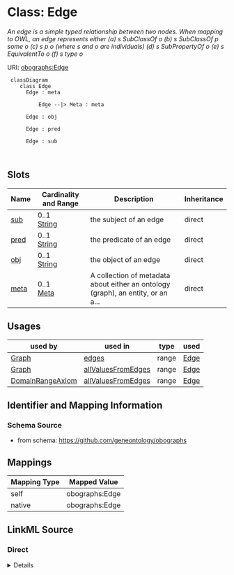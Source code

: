 # Class: Edge


_An edge is a simple typed relationship between two nodes. When mapping to OWL, an edge represents either (a) s SubClassOf o (b) s SubClassOf p some o (c) s p o (where s and o are individuals) (d) s SubPropertyOf o (e) s EquivalentTo o (f) s type o_





URI: [obographs:Edge](https://github.com/geneontology/obographs/Edge)



```{mermaid}
 classDiagram
    class Edge
      Edge : meta
        
          Edge --|> Meta : meta
        
      Edge : obj
        
      Edge : pred
        
      Edge : sub
        
      
```




<!-- no inheritance hierarchy -->


## Slots

| Name | Cardinality and Range | Description | Inheritance |
| ---  | --- | --- | --- |
| [sub](sub.md) | 0..1 <br/> [String](String.md) | the subject of an edge | direct |
| [pred](pred.md) | 0..1 <br/> [String](String.md) | the predicate of an edge | direct |
| [obj](obj.md) | 0..1 <br/> [String](String.md) | the object of an edge | direct |
| [meta](meta.md) | 0..1 <br/> [Meta](Meta.md) | A collection of metadata about either an ontology (graph), an entity, or an a... | direct |





## Usages

| used by | used in | type | used |
| ---  | --- | --- | --- |
| [Graph](Graph.md) | [edges](edges.md) | range | [Edge](Edge.md) |
| [Graph](Graph.md) | [allValuesFromEdges](allValuesFromEdges.md) | range | [Edge](Edge.md) |
| [DomainRangeAxiom](DomainRangeAxiom.md) | [allValuesFromEdges](allValuesFromEdges.md) | range | [Edge](Edge.md) |






## Identifier and Mapping Information







### Schema Source


* from schema: https://github.com/geneontology/obographs





## Mappings

| Mapping Type | Mapped Value |
| ---  | ---  |
| self | obographs:Edge |
| native | obographs:Edge |





## LinkML Source

<!-- TODO: investigate https://stackoverflow.com/questions/37606292/how-to-create-tabbed-code-blocks-in-mkdocs-or-sphinx -->

### Direct

<details>
```yaml
name: Edge
description: An edge is a simple typed relationship between two nodes. When mapping
  to OWL, an edge represents either (a) s SubClassOf o (b) s SubClassOf p some o (c)
  s p o (where s and o are individuals) (d) s SubPropertyOf o (e) s EquivalentTo o
  (f) s type o
from_schema: https://github.com/geneontology/obographs
rank: 1000
slots:
- sub
- pred
- obj
- meta

```
</details>

### Induced

<details>
```yaml
name: Edge
description: An edge is a simple typed relationship between two nodes. When mapping
  to OWL, an edge represents either (a) s SubClassOf o (b) s SubClassOf p some o (c)
  s p o (where s and o are individuals) (d) s SubPropertyOf o (e) s EquivalentTo o
  (f) s type o
from_schema: https://github.com/geneontology/obographs
rank: 1000
attributes:
  sub:
    name: sub
    description: the subject of an edge
    from_schema: https://github.com/geneontology/obographs
    aliases:
    - subject
    - source
    - child
    - head
    rank: 1000
    slot_uri: rdf:subject
    alias: sub
    owner: Edge
    domain_of:
    - Edge
    range: string
  pred:
    name: pred
    description: the predicate of an edge
    from_schema: https://github.com/geneontology/obographs
    rank: 1000
    slot_uri: rdf:predicate
    alias: pred
    owner: Edge
    domain_of:
    - Edge
    - SynonymPropertyValue
    - PropertyValue
    - SynonymTypeDefinition
    range: string
  obj:
    name: obj
    description: the object of an edge
    from_schema: https://github.com/geneontology/obographs
    aliases:
    - object
    - target
    - parent
    - tail
    rank: 1000
    slot_uri: rdf:object
    alias: obj
    owner: Edge
    domain_of:
    - Edge
    range: string
  meta:
    name: meta
    description: A collection of metadata about either an ontology (graph), an entity,
      or an axiom
    from_schema: https://github.com/geneontology/obographs
    aliases:
    - annotations
    rank: 1000
    alias: meta
    owner: Edge
    domain_of:
    - GraphDocument
    - Graph
    - Node
    - Edge
    - PropertyValue
    - Axiom
    range: Meta

```
</details>